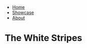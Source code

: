 <div class="middle">
    <div class="main-nav">
        <ul class="nav" id="anchor-link">
            <li><a class="custom-underline" href="#home">Home</a></li>
            <li><a class="custom-underline" href="#showcase">Showcase</a></li>
            <li><a class="custom-underline" href="#about">About</a></li>
        </ul>
        <h1 class="title-horizontal">The White Stripes</h1>
    </div>
</div>